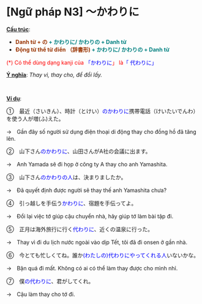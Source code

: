 # [Ngữ pháp N3] ～かわりに
<div class="entry-content">
<p><span style="text-decoration: underline;"><strong>Cấu trúc</strong></span>:</p>
<ul>
<li><strong><span style="color: #008080;"><span style="color: #993300;">Danh từ + の</span> + かわりに/ かわりの + Danh từ</span></strong></li>
<li><strong><span style="color: #008080;"><span style="color: #993300;">Động từ thể từ điển （辞書形) </span>+ かわりに/ かわりの + Danh từ</span></strong></li>
</ul>
<p><span style="color: #ff0000;">(*) Có thể dùng dạng kanji của <span style="color: #0000ff;">「かわりに</span>」 là<span style="color: #0000ff;">「 代わりに」</span></span></p>
<p><span style="text-decoration: underline;"><strong>Ý nghĩa</strong></span>: <em>Thay vì, thay cho, để đổi lấy.</em></p>

<br/>
</p>
<p><span style="text-decoration: underline;"><strong>Ví dụ</strong></span>:</p>
<p>①　最近（さいきん）、時計（とけい）<span style="color: #0000ff;">のかわりに</span>携帯電話（けいたいでんわ）を使う人が増(ふ)えた。</p>
<p>→　Gần đây số người sử dụng điện thoại di động thay cho đồng hồ đã tăng lên.</p>
<p>②　山下さん<span style="color: #0000ff;">のかわりに</span>、山田さんがA社の会議に出ます。</p>
<p>→　Anh Yamada sẽ đi họp ở công ty A thay cho anh Yamashita.</p>
<p>③　山下さん<span style="color: #0000ff;">のかわりの人</span>は、決まりましたか。</p>
<p>→　Đã quyết định được người sẽ thay thế anh Yamashita chưa?</p>
<p>④　引っ越しを手伝う<span style="color: #0000ff;">かわりに</span>、宿題を手伝ってよ。</p>
<p>→　Đổi lại việc tớ giúp cậu chuyển nhà, hãy giúp tớ làm bài tập đi.</p>
<p>⑤　正月は海外旅行に行く<span style="color: #0000ff;">代わりに</span>、近くの温泉に行った。</p>
<p>→　Thay vì đi du lịch nước ngoài vào dịp Tết, tôi đã đi onsen ở gần nhà.</p>
<p>⑥　今とても忙しくてね。誰か<span style="color: #0000ff;">(わたしの)代わりにやってくれる人</span>いないかな。</p>
<p>→　Bận quá đi mất. Không có ai có thể làm thay được cho mình nhỉ.</p>
<p>⑦　僕<span style="color: #0000ff;">の代わりに</span>、君がしてくれ。</p>
<p>→　Cậu làm thay cho tớ đi.</p>

</div>